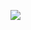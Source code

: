<p align="center">
 
</p align="center">
<img src="https://www.dbs.id/id/iwov-resources/images/blog/Negara-dengan-Pemandangan-Alam-Terindah-di-Dunia-1404x630.jpg" />
